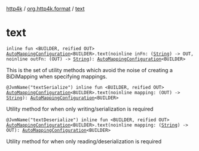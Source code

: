 [http4k](../index.md) / [org.http4k.format](index.md) / [text](./text.md)

# text

`inline fun <BUILDER, reified OUT> `[`AutoMappingConfiguration`](-auto-mapping-configuration/index.md)`<BUILDER>.text(noinline inFn: (`[`String`](https://kotlinlang.org/api/latest/jvm/stdlib/kotlin/-string/index.html)`) -> OUT, noinline outFn: (OUT) -> `[`String`](https://kotlinlang.org/api/latest/jvm/stdlib/kotlin/-string/index.html)`): `[`AutoMappingConfiguration`](-auto-mapping-configuration/index.md)`<BUILDER>`

This is the set of utility methods which avoid the noise of creating a BiDiMapping when specifying mappings.

`@JvmName("textSerialize") inline fun <BUILDER, reified OUT> `[`AutoMappingConfiguration`](-auto-mapping-configuration/index.md)`<BUILDER>.text(noinline mapping: (OUT) -> `[`String`](https://kotlinlang.org/api/latest/jvm/stdlib/kotlin/-string/index.html)`): `[`AutoMappingConfiguration`](-auto-mapping-configuration/index.md)`<BUILDER>`

Utility method for when only writing/serialization is required

`@JvmName("textDeserialize") inline fun <BUILDER, reified OUT> `[`AutoMappingConfiguration`](-auto-mapping-configuration/index.md)`<BUILDER>.text(noinline mapping: (`[`String`](https://kotlinlang.org/api/latest/jvm/stdlib/kotlin/-string/index.html)`) -> OUT): `[`AutoMappingConfiguration`](-auto-mapping-configuration/index.md)`<BUILDER>`

Utility method for when only reading/deserialization is required


